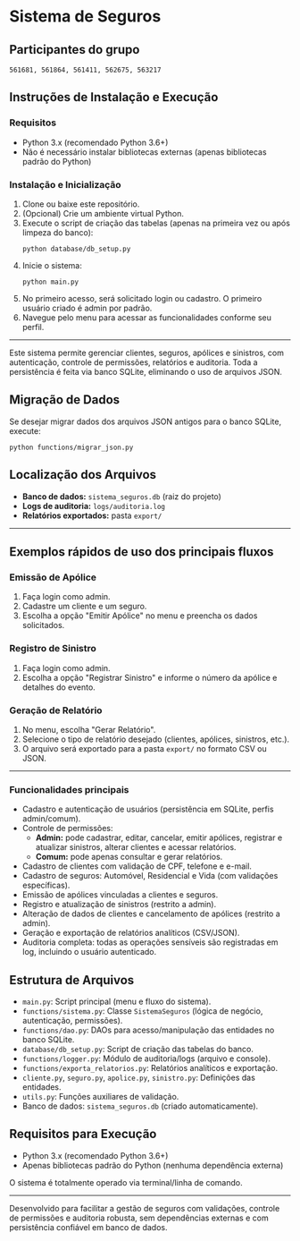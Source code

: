 # Sistema de Seguros

## Participantes do grupo

	561681, 561864, 561411, 562675, 563217

## Instruções de Instalação e Execução

### Requisitos

- Python 3.x (recomendado Python 3.6+)
- Não é necessário instalar bibliotecas externas (apenas bibliotecas padrão do Python)

### Instalação e Inicialização

1. Clone ou baixe este repositório.
2. (Opcional) Crie um ambiente virtual Python.
3. Execute o script de criação das tabelas (apenas na primeira vez ou após limpeza do banco):
	```
	python database/db_setup.py
	```
4. Inicie o sistema:
	```
	python main.py
	```
5. No primeiro acesso, será solicitado login ou cadastro. O primeiro usuário criado é admin por padrão.
6. Navegue pelo menu para acessar as funcionalidades conforme seu perfil.

---

Este sistema permite gerenciar clientes, seguros, apólices e sinistros, com autenticação, controle de permissões, relatórios e auditoria. Toda a persistência é feita via banco SQLite, eliminando o uso de arquivos JSON.


## Migração de Dados

Se desejar migrar dados dos arquivos JSON antigos para o banco SQLite, execute:
```
python functions/migrar_json.py
```

## Localização dos Arquivos

- **Banco de dados:** `sistema_seguros.db` (raiz do projeto)
- **Logs de auditoria:** `logs/auditoria.log`
- **Relatórios exportados:** pasta `export/`

---
## Exemplos rápidos de uso dos principais fluxos

### Emissão de Apólice
1. Faça login como admin.
2. Cadastre um cliente e um seguro.
3. Escolha a opção "Emitir Apólice" no menu e preencha os dados solicitados.

### Registro de Sinistro
1. Faça login como admin.
2. Escolha a opção "Registrar Sinistro" e informe o número da apólice e detalhes do evento.

### Geração de Relatório
1. No menu, escolha "Gerar Relatório".
2. Selecione o tipo de relatório desejado (clientes, apólices, sinistros, etc.).
3. O arquivo será exportado para a pasta `export/` no formato CSV ou JSON.

---

### Funcionalidades principais

- Cadastro e autenticação de usuários (persistência em SQLite, perfis admin/comum).
- Controle de permissões:
  - **Admin:** pode cadastrar, editar, cancelar, emitir apólices, registrar e atualizar sinistros, alterar clientes e acessar relatórios.
  - **Comum:** pode apenas consultar e gerar relatórios.
- Cadastro de clientes com validação de CPF, telefone e e-mail.
- Cadastro de seguros: Automóvel, Residencial e Vida (com validações específicas).
- Emissão de apólices vinculadas a clientes e seguros.
- Registro e atualização de sinistros (restrito a admin).
- Alteração de dados de clientes e cancelamento de apólices (restrito a admin).
- Geração e exportação de relatórios analíticos (CSV/JSON).
- Auditoria completa: todas as operações sensíveis são registradas em log, incluindo o usuário autenticado.

## Estrutura de Arquivos

- `main.py`: Script principal (menu e fluxo do sistema).
- `functions/sistema.py`: Classe `SistemaSeguros` (lógica de negócio, autenticação, permissões).
- `functions/dao.py`: DAOs para acesso/manipulação das entidades no banco SQLite.
- `database/db_setup.py`: Script de criação das tabelas do banco.
- `functions/logger.py`: Módulo de auditoria/logs (arquivo e console).
- `functions/exporta_relatorios.py`: Relatórios analíticos e exportação.
- `cliente.py`, `seguro.py`, `apolice.py`, `sinistro.py`: Definições das entidades.
- `utils.py`: Funções auxiliares de validação.
- Banco de dados: `sistema_seguros.db` (criado automaticamente).

## Requisitos para Execução

- Python 3.x (recomendado Python 3.6+)
- Apenas bibliotecas padrão do Python (nenhuma dependência externa)

O sistema é totalmente operado via terminal/linha de comando.

---
Desenvolvido para facilitar a gestão de seguros com validações, controle de permissões e auditoria robusta, sem dependências externas e com persistência confiável em banco de dados.
